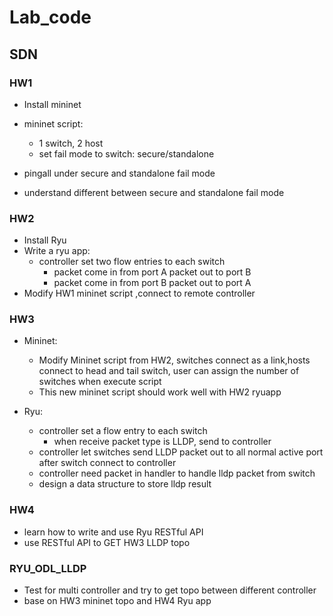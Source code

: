 # Lab_code

## SDN

### HW1

  * Install mininet
  * mininet script:
    * 1 switch, 2 host
    * set fail mode to switch: secure/standalone

  * pingall under secure and standalone fail mode
  * understand different between secure and standalone fail mode

### HW2

  * Install Ryu
  * Write a ryu app:
    * controller set two flow entries to each switch
      - packet come in from port A packet out to port B
      - packet come in from port B packet out to port A 
  * Modify HW1 mininet script ,connect to remote controller

### HW3

  * Mininet:
    * Modify Mininet script from HW2, switches connect as a link,hosts connect to head and tail switch, user can assign the number of switches when execute script
    * This new mininet script should work well with HW2 ryuapp

  * Ryu:
    * controller set a flow entry to each switch
      - when receive packet type is LLDP, send to controller
    * controller let switches send LLDP packet out to all normal active port after switch connect to controller
    * controller need packet in handler to handle lldp packet from switch
    * design a data structure to store lldp result

### HW4

  * learn how to write and use Ryu RESTful API
  * use RESTful API to GET HW3 LLDP topo

### RYU_ODL_LLDP

  * Test for multi controller and try to get topo between different controller
  * base on HW3 mininet topo and HW4 Ryu app

